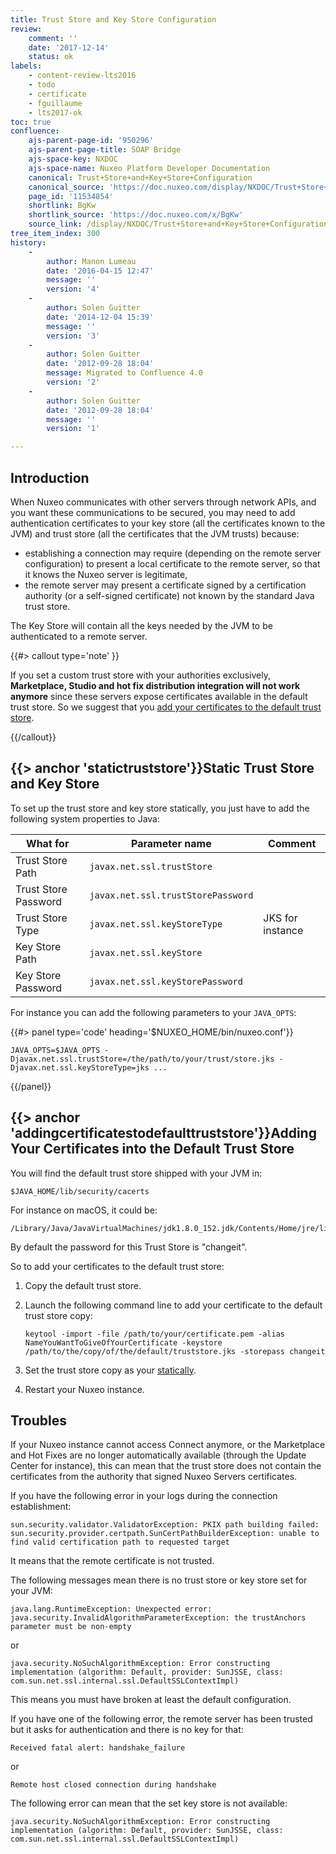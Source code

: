 ```yaml
---
title: Trust Store and Key Store Configuration
review:
    comment: ''
    date: '2017-12-14'
    status: ok
labels:
    - content-review-lts2016
    - todo
    - certificate
    - fguillaume
    - lts2017-ok
toc: true
confluence:
    ajs-parent-page-id: '950296'
    ajs-parent-page-title: SOAP Bridge
    ajs-space-key: NXDOC
    ajs-space-name: Nuxeo Platform Developer Documentation
    canonical: Trust+Store+and+Key+Store+Configuration
    canonical_source: 'https://doc.nuxeo.com/display/NXDOC/Trust+Store+and+Key+Store+Configuration'
    page_id: '11534854'
    shortlink: BgKw
    shortlink_source: 'https://doc.nuxeo.com/x/BgKw'
    source_link: /display/NXDOC/Trust+Store+and+Key+Store+Configuration
tree_item_index: 300
history:
    -
        author: Manon Lumeau
        date: '2016-04-15 12:47'
        message: ''
        version: '4'
    -
        author: Solen Guitter
        date: '2014-12-04 15:39'
        message: ''
        version: '3'
    -
        author: Solen Guitter
        date: '2012-09-28 18:04'
        message: Migrated to Confluence 4.0
        version: '2'
    -
        author: Solen Guitter
        date: '2012-09-28 18:04'
        message: ''
        version: '1'

---
```

## Introduction

When Nuxeo communicates with other servers through network APIs, and you want these communications to be secured, you may need to add authentication certificates to your key store (all the certificates known to the JVM) and trust store (all the certificates that the JVM trusts) because:

*   establishing a connection may require (depending on the remote server configuration) to present a local certificate to the remote server, so that it knows the Nuxeo server is legitimate,
*   the remote server may present a certificate signed by a certification authority (or a self-signed certificate) not known by the standard Java trust store.

The Key Store will contain all the keys needed by the JVM to be authenticated to a remote server.

{{#> callout type='note' }}

If you set a custom trust store with your authorities exclusively, **Marketplace, Studio and hot fix distribution integration will not work anymore** since these servers expose certificates available in the default trust store. So we suggest that you [add your certificates to the default trust store](#addingcertificatestodefaulttruststore).

{{/callout}}

## {{> anchor 'statictruststore'}}Static Trust Store and Key Store

To set up the trust store and key store statically, you just have to add the following system properties to Java:

| What for | Parameter name | Comment |
| --- | --- | --- |
| Trust Store Path | `javax.net.ssl.trustStore` | |
| Trust Store Password | `javax.net.ssl.trustStorePassword` | |
| Trust Store Type | `javax.net.ssl.keyStoreType` | JKS for instance |
| Key Store Path | `javax.net.ssl.keyStore` | |
| Key Store Password | `javax.net.ssl.keyStorePassword` | &nbsp; |

For instance you can add the following parameters to your `JAVA_OPTS`:

{{#> panel type='code' heading='$NUXEO_HOME/bin/nuxeo.conf'}}

```
JAVA_OPTS=$JAVA_OPTS -Djavax.net.ssl.trustStore=/the/path/to/your/trust/store.jks -Djavax.net.ssl.keyStoreType=jks ...
```

{{/panel}}


## {{> anchor 'addingcertificatestodefaulttruststore'}}Adding Your Certificates into the Default Trust Store

You will find the default trust store shipped with your JVM in:
```
$JAVA_HOME/lib/security/cacerts
```
For instance on macOS, it could be:
```
/Library/Java/JavaVirtualMachines/jdk1.8.0_152.jdk/Contents/Home/jre/lib/security/cacerts
```

By default the password for this Trust Store is "changeit".

So to add your certificates to the default trust store:

1.  Copy the default trust store.
2.  Launch the following command line to add your certificate to the default trust store copy:
    ```
    keytool -import -file /path/to/your/certificate.pem -alias NameYouWantToGiveOfYourCertificate -keystore /path/to/the/copy/of/the/default/truststore.jks -storepass changeit
    ```

3.  Set the trust store copy as your [statically](#statictruststore).
4.  Restart your Nuxeo instance.

## Troubles

If your Nuxeo instance cannot access Connect anymore, or the Marketplace and Hot Fixes are no longer automatically available (through the Update Center for instance), this can mean that the trust store does not contain the certificates from the authority that signed Nuxeo Servers certificates.

If you have the following error in your logs during the connection establishment:

```
sun.security.validator.ValidatorException: PKIX path building failed: sun.security.provider.certpath.SunCertPathBuilderException: unable to find valid certification path to requested target

```

It means that the remote certificate is not trusted.

The following messages mean there is no trust store or key store set for your JVM:

```
java.lang.RuntimeException: Unexpected error: java.security.InvalidAlgorithmParameterException: the trustAnchors parameter must be non-empty

```

or

```
java.security.NoSuchAlgorithmException: Error constructing implementation (algorithm: Default, provider: SunJSSE, class: com.sun.net.ssl.internal.ssl.DefaultSSLContextImpl)

```

This means you must have broken at least the default configuration.

If you have one of the following error, the remote server has been trusted but it asks for authentication and there is no key for that:

```
Received fatal alert: handshake_failure

```

or

```
Remote host closed connection during handshake

```

The following error can mean that the set key store is not available:

```
java.security.NoSuchAlgorithmException: Error constructing implementation (algorithm: Default, provider: SunJSSE, class: com.sun.net.ssl.internal.ssl.DefaultSSLContextImpl)

```
